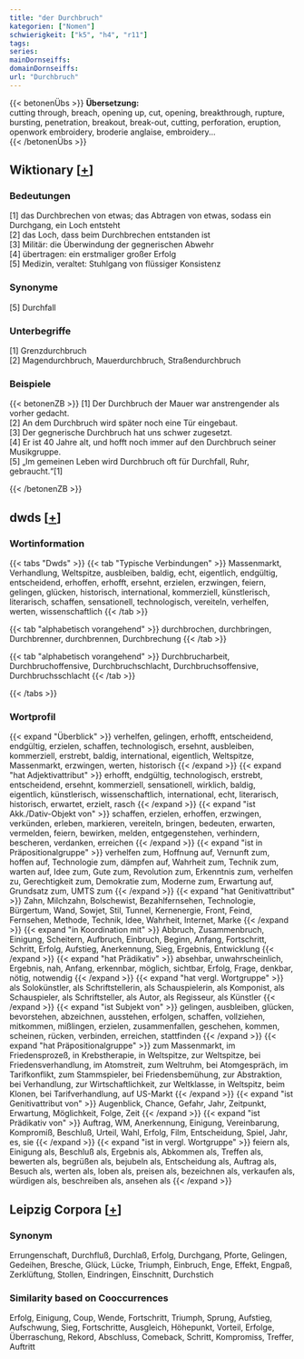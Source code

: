 ```yaml
---
title: "der Durchbruch"
kategorien: ["Nomen"]
schwierigkeit: ["k5", "h4", "r11"]
tags:
series:
mainDornseiffs:
domainDornseiffs:
url: "Durchbruch"
---
```


{{< betonenÜbs >}}
**Übersetzung:**  
cutting through, breach, opening up, cut, opening, breakthrough, rupture, bursting, penetration, breakout, break-out, cutting, perforation, eruption, openwork embroidery, broderie anglaise, embroidery...  
{{< /betonenÜbs >}}

## Wiktionary [[+](https://de.wiktionary.org/wiki/Durchbruch)]

### Bedeutungen
[1] das Durchbrechen von etwas; das Abtragen von etwas, sodass ein Durchgang, ein Loch entsteht  
[2] das Loch, dass beim Durchbrechen entstanden ist  
[3] Militär: die Überwindung der gegnerischen Abwehr  
[4] übertragen: ein erstmaliger großer Erfolg  
[5] Medizin, veraltet: Stuhlgang von flüssiger Konsistenz  

### Synonyme
[5] Durchfall  

### Unterbegriffe
[1] Grenzdurchbruch  
[2] Magendurchbruch, Mauerdurchbruch, Straßendurchbruch  

### Beispiele
{{< betonenZB >}}
[1] Der Durchbruch der Mauer war anstrengender als vorher gedacht.  
[2] An dem Durchbruch wird später noch eine Tür eingebaut.  
[3] Der gegnerische Durchbruch hat uns schwer zugesetzt.  
[4] Er ist 40 Jahre alt, und hofft noch immer auf den Durchbruch seiner Musikgruppe.  
[5] „Im gemeinen Leben wird Durchbruch oft für Durchfall, Ruhr, gebraucht.“[1]  

{{< /betonenZB >}}


## dwds [[+](https://www.dwds.de/wb/Durchbruch)]

### Wortinformation
{{< tabs "Dwds" >}}
{{< tab "Typische Verbindungen" >}}
Massenmarkt, Verhandlung, Weltspitze, ausbleiben, baldig, echt, eigentlich, endgültig, entscheidend, erhoffen, erhofft, ersehnt, erzielen, erzwingen, feiern, gelingen, glücken, historisch, international, kommerziell, künstlerisch, literarisch, schaffen, sensationell, technologisch, vereiteln, verhelfen, werten, wissenschaftlich
{{< /tab >}}

{{< tab "alphabetisch vorangehend" >}}
durchbrochen, durchbringen, Durchbrenner, durchbrennen, Durchbrechung
{{< /tab >}}

{{< tab "alphabetisch vorangehend" >}}
Durchbrucharbeit, Durchbruchoffensive, Durchbruchschlacht, Durchbruchsoffensive, Durchbruchsschlacht
{{< /tab >}}

{{< /tabs >}}

### Wortprofil
{{< expand "Überblick" >}} verhelfen, gelingen, erhofft, entscheidend, endgültig, erzielen, schaffen, technologisch, ersehnt, ausbleiben, kommerziell, erstrebt, baldig, international, eigentlich, Weltspitze, Massenmarkt, erzwingen, werten, historisch {{< /expand >}}
{{< expand "hat Adjektivattribut" >}} erhofft, endgültig, technologisch, erstrebt, entscheidend, ersehnt, kommerziell, sensationell, wirklich, baldig, eigentlich, künstlerisch, wissenschaftlich, international, echt, literarisch, historisch, erwartet, erzielt, rasch {{< /expand >}}
{{< expand "ist Akk./Dativ-Objekt von" >}} schaffen, erzielen, erhoffen, erzwingen, verkünden, erleben, markieren, vereiteln, bringen, bedeuten, erwarten, vermelden, feiern, bewirken, melden, entgegenstehen, verhindern, bescheren, verdanken, erreichen {{< /expand >}}
{{< expand "ist in Präpositionalgruppe" >}} verhelfen zum, Hoffnung auf, Vernunft zum, hoffen auf, Technologie zum, dämpfen auf, Wahrheit zum, Technik zum, warten auf, Idee zum, Gute zum, Revolution zum, Erkenntnis zum, verhelfen zu, Gerechtigkeit zum, Demokratie zum, Moderne zum, Erwartung auf, Grundsatz zum, UMTS zum {{< /expand >}}
{{< expand "hat Genitivattribut" >}} Zahn, Milchzahn, Bolschewist, Bezahlfernsehen, Technologie, Bürgertum, Wand, Sowjet, Stil, Tunnel, Kernenergie, Front, Feind, Fernsehen, Methode, Technik, Idee, Wahrheit, Internet, Marke {{< /expand >}}
{{< expand "in Koordination mit" >}} Abbruch, Zusammenbruch, Einigung, Scheitern, Aufbruch, Einbruch, Beginn, Anfang, Fortschritt, Schritt, Erfolg, Aufstieg, Anerkennung, Sieg, Ergebnis, Entwicklung {{< /expand >}}
{{< expand "hat Prädikativ" >}} absehbar, unwahrscheinlich, Ergebnis, nah, Anfang, erkennbar, möglich, sichtbar, Erfolg, Frage, denkbar, nötig, notwendig {{< /expand >}}
{{< expand "hat vergl. Wortgruppe" >}} als Solokünstler, als Schriftstellerin, als Schauspielerin, als Komponist, als Schauspieler, als Schriftsteller, als Autor, als Regisseur, als Künstler {{< /expand >}}
{{< expand "ist Subjekt von" >}} gelingen, ausbleiben, glücken, bevorstehen, abzeichnen, ausstehen, erfolgen, schaffen, vollziehen, mitkommen, mißlingen, erzielen, zusammenfallen, geschehen, kommen, scheinen, rücken, verbinden, erreichen, stattfinden {{< /expand >}}
{{< expand "hat Präpositionalgruppe" >}} zum Massenmarkt, im Friedensprozeß, in Krebstherapie, in Weltspitze, zur Weltspitze, bei Friedensverhandlung, im Atomstreit, zum Weltruhm, bei Atomgespräch, im Tarifkonflikt, zum Stammspieler, bei Friedensbemühung, zur Abstraktion, bei Verhandlung, zur Wirtschaftlichkeit, zur Weltklasse, in Weltspitz, beim Klonen, bei Tarifverhandlung, auf US-Markt {{< /expand >}}
{{< expand "ist Genitivattribut von" >}} Augenblick, Chance, Gefahr, Jahr, Zeitpunkt, Erwartung, Möglichkeit, Folge, Zeit {{< /expand >}}
{{< expand "ist Prädikativ von" >}} Auftrag, WM, Anerkennung, Einigung, Vereinbarung, Kompromiß, Beschluß, Urteil, Wahl, Erfolg, Film, Entscheidung, Spiel, Jahr, es, sie {{< /expand >}}
{{< expand "ist in vergl. Wortgruppe" >}} feiern als, Einigung als, Beschluß als, Ergebnis als, Abkommen als, Treffen als, bewerten als, begrüßen als, bejubeln als, Entscheidung als, Auftrag als, Besuch als, werten als, loben als, preisen als, bezeichnen als, verkaufen als, würdigen als, beschreiben als, ansehen als {{< /expand >}}

## Leipzig Corpora [[+](https://corpora.uni-leipzig.de/en/res?word=Durchbruch&corpusId=deu_newscrawl-public_2018)]


### Synonym
Errungenschaft, Durchfluß, Durchlaß, Erfolg, Durchgang, Pforte, Gelingen, Gedeihen, Bresche, Glück, Lücke, Triumph, Einbruch, Enge, Effekt, Engpaß, Zerklüftung, Stollen, Eindringen, Einschnitt, Durchstich


### Similarity based on Cooccurrences
Erfolg, Einigung, Coup, Wende, Fortschritt, Triumph, Sprung, Aufstieg, Aufschwung, Sieg, Fortschritte, Ausgleich, Höhepunkt, Vorteil, Erfolge, Überraschung, Rekord, Abschluss, Comeback, Schritt, Kompromiss, Treffer, Auftritt

